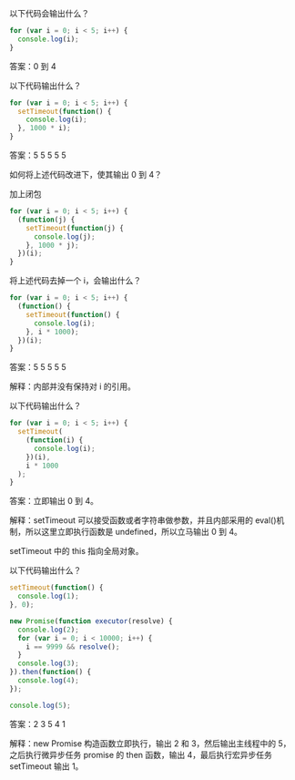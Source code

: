 以下代码会输出什么？

```javascript
for (var i = 0; i < 5; i++) {
  console.log(i);
}
```

答案：0 到 4

以下代码输出什么？

```javascript
for (var i = 0; i < 5; i++) {
  setTimeout(function() {
    console.log(i);
  }, 1000 * i);
}
```

答案：5 5 5 5 5

如何将上述代码改进下，使其输出 0 到 4？

加上闭包

```javascript
for (var i = 0; i < 5; i++) {
  (function(j) {
    setTimeout(function(j) {
      console.log(j);
    }, 1000 * j);
  })(i);
}
```

将上述代码去掉一个 i，会输出什么？

```javascript
for (var i = 0; i < 5; i++) {
  (function() {
    setTimeout(function() {
      console.log(i);
    }, i * 1000);
  })(i);
}
```

答案：5 5 5 5 5

解释：内部并没有保持对 i 的引用。

以下代码输出什么？

```javascript
for (var i = 0; i < 5; i++) {
  setTimeout(
    (function(i) {
      console.log(i);
    })(i),
    i * 1000
  );
}
```

答案：立即输出 0 到 4。

解释：setTimeout 可以接受函数或者字符串做参数，并且内部采用的 eval()机制，所以这里立即执行函数是 undefined，所以立马输出 0 到 4。

setTimeout 中的 this 指向全局对象。

以下代码输出什么？

```javascript
setTimeout(function() {
  console.log(1);
}, 0);

new Promise(function executor(resolve) {
  console.log(2);
  for (var i = 0; i < 10000; i++) {
    i == 9999 && resolve();
  }
  console.log(3);
}).then(function() {
  console.log(4);
});

console.log(5);
```

答案：2 3 5 4 1

解释：new Promise 构造函数立即执行，输出 2 和 3，然后输出主线程中的 5，之后执行微异步任务 promise 的 then 函数，输出 4，最后执行宏异步任务 setTimeout 输出 1。
